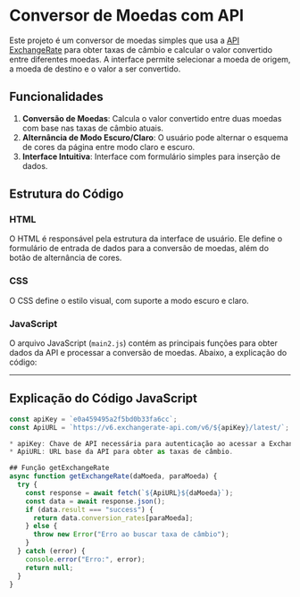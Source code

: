 # Conversor de Moedas com API

Este projeto é um conversor de moedas simples que usa a [API ExchangeRate](https://www.exchangerate-api.com/) para obter taxas de câmbio e calcular o valor convertido entre diferentes moedas. A interface permite selecionar a moeda de origem, a moeda de destino e o valor a ser convertido. 

## Funcionalidades

1. **Conversão de Moedas**: Calcula o valor convertido entre duas moedas com base nas taxas de câmbio atuais.
2. **Alternância de Modo Escuro/Claro**: O usuário pode alternar o esquema de cores da página entre modo claro e escuro.
3. **Interface Intuitiva**: Interface com formulário simples para inserção de dados.

## Estrutura do Código

### HTML
O HTML é responsável pela estrutura da interface de usuário. Ele define o formulário de entrada de dados para a conversão de moedas, além do botão de alternância de cores.

### CSS
O CSS define o estilo visual, com suporte a modo escuro e claro.

### JavaScript

O arquivo JavaScript (`main2.js`) contém as principais funções para obter dados da API e processar a conversão de moedas. Abaixo, a explicação do código:

---

## Explicação do Código JavaScript

```javascript
const apiKey = `e0a459495a2f5bd0b33fa6cc`;
const ApiURL = `https://v6.exchangerate-api.com/v6/${apiKey}/latest/`;

* apiKey: Chave de API necessária para autenticação ao acessar a ExchangeRate API.
* ApiURL: URL base da API para obter as taxas de câmbio.

## Função getExchangeRate
async function getExchangeRate(daMoeda, paraMoeda) {
  try {
    const response = await fetch(`${ApiURL}${daMoeda}`);
    const data = await response.json();
    if (data.result === "success") {
      return data.conversion_rates[paraMoeda];
    } else {
      throw new Error("Erro ao buscar taxa de câmbio");
    }
  } catch (error) {
    console.error("Erro:", error);
    return null;
  }
}
